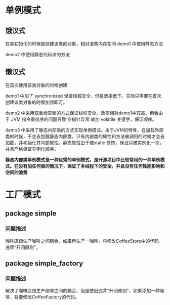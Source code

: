 # 单例模式
## 饿汉式
在类初始化的时候就创建该类的对象，相对浪费内存空间
demo1 中使用静态方法

demo2 中使用静态代码块的方法

## 懒汉式
在首次使用该类对象的时候创建

demo1 中加了 synchronized 保证线程安全，但是效率低下，实际只需要在首次创建该类对象的时候加锁即可。

demo2 中采用双重检查锁的方式保证线程安全。效率相对demo1中较高，但会由于 JVM 指令重排序的问题导致 空指针异常
故加 volatile 关键字，保证顺序。

demo3 中采用了静态内部类的方式实现单例模式。由于JVM的特性，在加载外部类的时候，不会去加载静态内部类，只有内部类的属性和方法被调用的时候才会去加载，并初始化其内部属性。静态属性由于被static 修饰，保证只被实例化一次，并且严格保证实例化顺序。

**静态内部类单例模式是一种优秀的单例模式，是开源项目中比较常用的一种单例模式。在没有加任何锁的情况下，保证了多线程下的安全，并且没有任何性能影响和空间的浪费**



# 工厂模式
## package simple
### 问题描述
咖啡店跟生产咖啡之间耦合，如果再生产一咖啡，将修改CoffeeStore中的代码，违背“开闭原则”。

## package simple_factory
### 问题描述
解决了咖啡店跟生产咖啡之间的耦合，但是依旧违背“开闭原则”，如果添加一种咖啡，将要修改CoffeeFactory的代码。